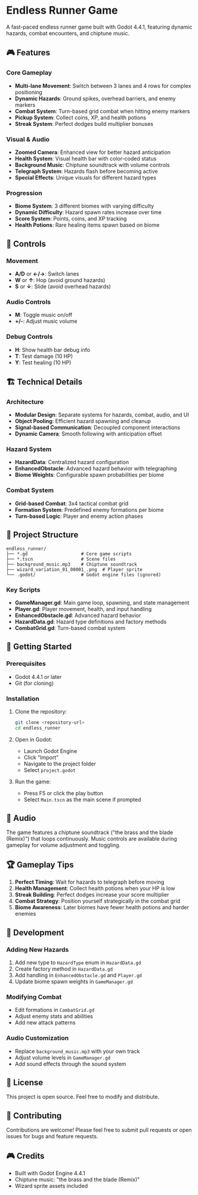 # Endless Runner Game

A fast-paced endless runner game built with Godot 4.4.1, featuring dynamic hazards, combat encounters, and chiptune music.

## 🎮 Features

### Core Gameplay
- **Multi-lane Movement**: Switch between 3 lanes and 4 rows for complex positioning
- **Dynamic Hazards**: Ground spikes, overhead barriers, and enemy markers
- **Combat System**: Turn-based grid combat when hitting enemy markers
- **Pickup System**: Collect coins, XP, and health potions
- **Streak System**: Perfect dodges build multiplier bonuses

### Visual & Audio
- **Zoomed Camera**: Enhanced view for better hazard anticipation
- **Health System**: Visual health bar with color-coded status
- **Background Music**: Chiptune soundtrack with volume controls
- **Telegraph System**: Hazards flash before becoming active
- **Special Effects**: Unique visuals for different hazard types

### Progression
- **Biome System**: 3 different biomes with varying difficulty
- **Dynamic Difficulty**: Hazard spawn rates increase over time
- **Score System**: Points, coins, and XP tracking
- **Health Potions**: Rare healing items spawn based on biome

## 🎯 Controls

### Movement
- **A/D** or **←/→**: Switch lanes
- **W** or **↑**: Hop (avoid ground hazards)
- **S** or **↓**: Slide (avoid overhead hazards)

### Audio Controls
- **M**: Toggle music on/off
- **+/-**: Adjust music volume

### Debug Controls
- **H**: Show health bar debug info
- **T**: Test damage (10 HP)
- **Y**: Test healing (10 HP)

## 🏗️ Technical Details

### Architecture
- **Modular Design**: Separate systems for hazards, combat, audio, and UI
- **Object Pooling**: Efficient hazard spawning and cleanup
- **Signal-based Communication**: Decoupled component interactions
- **Dynamic Camera**: Smooth following with anticipation offset

### Hazard System
- **HazardData**: Centralized hazard configuration
- **EnhancedObstacle**: Advanced hazard behavior with telegraphing
- **Biome Weights**: Configurable spawn probabilities per biome

### Combat System
- **Grid-based Combat**: 3x4 tactical combat grid
- **Formation System**: Predefined enemy formations per biome
- **Turn-based Logic**: Player and enemy action phases

## 📁 Project Structure

```
endless_runner/
├── *.gd                    # Core game scripts
├── *.tscn                  # Scene files
├── background_music.mp3    # Chiptune soundtrack
├── wizard_variation_01_00001_.png  # Player sprite
└── .godot/                 # Godot engine files (ignored)
```

### Key Scripts
- **GameManager.gd**: Main game loop, spawning, and state management
- **Player.gd**: Player movement, health, and input handling
- **EnhancedObstacle.gd**: Advanced hazard behavior
- **HazardData.gd**: Hazard type definitions and factory methods
- **CombatGrid.gd**: Turn-based combat system

## 🚀 Getting Started

### Prerequisites
- Godot 4.4.1 or later
- Git (for cloning)

### Installation
1. Clone the repository:
   ```bash
   git clone <repository-url>
   cd endless_runner
   ```

2. Open in Godot:
   - Launch Godot Engine
   - Click "Import"
   - Navigate to the project folder
   - Select `project.godot`

3. Run the game:
   - Press F5 or click the play button
   - Select `Main.tscn` as the main scene if prompted

## 🎵 Audio

The game features a chiptune soundtrack ("the brass and the blade (Remix)") that loops continuously. Music controls are available during gameplay for volume adjustment and toggling.

## 🏆 Gameplay Tips

1. **Perfect Timing**: Wait for hazards to telegraph before moving
2. **Health Management**: Collect health potions when your HP is low
3. **Streak Building**: Perfect dodges increase your score multiplier
4. **Combat Strategy**: Position yourself strategically in the combat grid
5. **Biome Awareness**: Later biomes have fewer health potions and harder enemies

## 🔧 Development

### Adding New Hazards
1. Add new type to `HazardType` enum in `HazardData.gd`
2. Create factory method in `HazardData.gd`
3. Add handling in `EnhancedObstacle.gd` and `Player.gd`
4. Update biome spawn weights in `GameManager.gd`

### Modifying Combat
- Edit formations in `CombatGrid.gd`
- Adjust enemy stats and abilities
- Add new attack patterns

### Audio Customization
- Replace `background_music.mp3` with your own track
- Adjust volume levels in `GameManager.gd`
- Add sound effects through the sound system

## 📝 License

This project is open source. Feel free to modify and distribute.

## 🤝 Contributing

Contributions are welcome! Please feel free to submit pull requests or open issues for bugs and feature requests.

## 🎮 Credits

- Built with Godot Engine 4.4.1
- Chiptune music: "the brass and the blade (Remix)"
- Wizard sprite assets included
